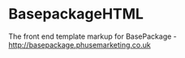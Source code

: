 # BasepackageHTML
The front end template markup for BasePackage - http://basepackage.phusemarketing.co.uk
